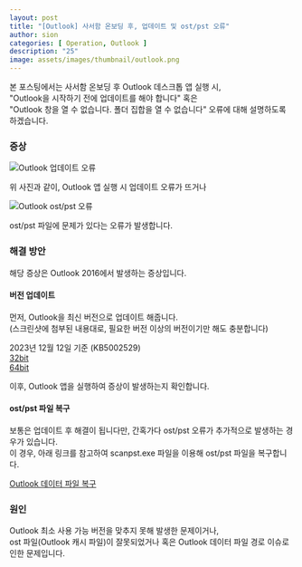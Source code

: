 ```yaml
---
layout: post
title: "[Outlook] 사서함 온보딩 후, 업데이트 및 ost/pst 오류"
author: sion
categories: [ Operation, Outlook ]
description: "25"
image: assets/images/thumbnail/outlook.png
---
```


본 포스팅에서는 사서함 온보딩 후 Outlook 데스크톱 앱 실행 시,  
"Outlook을 시작하기 전에 업데이트를 해야 합니다" 혹은  
"Outlook 창을 열 수 없습니다. 폴더 집합을 열 수 없습니다" 오류에 대해 설명하도록 하겠습니다.


### 증상

<img src="{{site.baseurl}}/assets/images/25/1.PNG" title="Outlook 업데이트 오류">

위 사진과 같이, Outlook 앱 실행 시 업데이트 오류가 뜨거나  

<img src="{{site.baseurl}}/assets/images/25/2.PNG" title="Outlook ost/pst 오류">

ost/pst 파일에 문제가 있다는 오류가 발생합니다.  


### 해결 방안

해당 증상은 Outlook 2016에서 발생하는 증상입니다.  

#### 버전 업데이트  

먼저, Outlook을 최신 버전으로 업데이트 해줍니다.  
(스크린샷에 첨부된 내용대로, 필요한 버전 이상의 버전이기만 해도 충분합니다)

2023년 12월 12일 기준 (KB5002529)  
[32bit][1]  
[64bit][2]  

이후, Outlook 앱을 실행하여 증상이 발생하는지 확인합니다.  

#### ost/pst 파일 복구

보통은 업데이트 후 해결이 됩니다만, 간혹가다 ost/pst 오류가 추가적으로 발생하는 경우가 있습니다.  
이 경우, 아래 링크를 참고하여 scanpst.exe 파일을 이용해 ost/pst 파일을 복구합니다.  

[Outlook 데이터 파일 복구][3]  


### 원인

Outlook 최소 사용 가능 버전을 맞추지 못해 발생한 문제이거나,  
ost 파일(Outlook 캐시 파일)이 잘못되었거나 혹은 Outlook 데이터 파일 경로 이슈로 인한 문제입니다.  


[1]: https://www.microsoft.com/en-us/download/details.aspx?id=105755
[2]: https://www.microsoft.com/en-us/download/details.aspx?id=105753
[3]: https://support.microsoft.com/ko-kr/office/outlook-%EB%8D%B0%EC%9D%B4%ED%84%B0-%ED%8C%8C%EC%9D%BC-pst-%EB%B0%8F-ost-%EB%B3%B5%EA%B5%AC-25663bc3-11ec-4412-86c4-60458afc5253